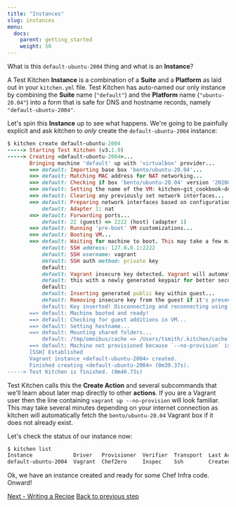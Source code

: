 ```yaml
---
title: "Instances"
slug: instances
menu:
  docs:
    parent: getting_started
    weight: 50
---
```


What is this `default-ubuntu-2004` thing and what is an **Instance**?

A Test Kitchen **Instance** is a combination of a **Suite** and a **Platform** as laid out in your `kitchen.yml` file. Test Kitchen has auto-named our only instance by combining the **Suite** name (`"default"`) and the **Platform** name (`"ubuntu-20.04"`) into a form that is safe for DNS and hostname records, namely `"default-ubuntu-2004"`.

Let's spin this **Instance** up to see what happens. We're going to be painfully explicit and ask kitchen to _only_ create the `default-ubuntu-2004` instance:

```ruby
$ kitchen create default-ubuntu-2004
-----> Starting Test Kitchen (v3.1.0)
-----> Creating <default-ubuntu-2004>...
       Bringing machine 'default' up with 'virtualbox' provider...
       ==> default: Importing base box 'bento/ubuntu-20.04'...
       ==> default: Matching MAC address for NAT networking...
       ==> default: Checking if box 'bento/ubuntu-20.04' version '202005.21.0' is up to date...
       ==> default: Setting the name of the VM: kitchen-git_cookbook-default-ubuntu-2004-38ec631e-b76e-4ac0-9029-fa885e4ada7f
       ==> default: Clearing any previously set network interfaces...
       ==> default: Preparing network interfaces based on configuration...
           default: Adapter 1: nat
       ==> default: Forwarding ports...
           default: 22 (guest) => 2222 (host) (adapter 1)
       ==> default: Running 'pre-boot' VM customizations...
       ==> default: Booting VM...
       ==> default: Waiting for machine to boot. This may take a few minutes...
           default: SSH address: 127.0.0.1:2222
           default: SSH username: vagrant
           default: SSH auth method: private key
           default:
           default: Vagrant insecure key detected. Vagrant will automatically replace
           default: this with a newly generated keypair for better security.
           default:
           default: Inserting generated public key within guest...
           default: Removing insecure key from the guest if it's present...
           default: Key inserted! Disconnecting and reconnecting using new SSH key...
       ==> default: Machine booted and ready!
       ==> default: Checking for guest additions in VM...
       ==> default: Setting hostname...
       ==> default: Mounting shared folders...
           default: /tmp/omnibus/cache => /Users/tsmith/.kitchen/cache
       ==> default: Machine not provisioned because `--no-provision` is specified.
       [SSH] Established
       Vagrant instance <default-ubuntu-2004> created.
       Finished creating <default-ubuntu-2004> (0m39.37s).
-----> Test Kitchen is finished. (0m40.73s)
```

Test Kitchen calls this the **Create Action** and several subcommands that we'll learn about later map directly to other **actions**. If you are a Vagrant user then the line containing `vagrant up --no-provision` will look familiar. This may take several minutes depending on your internet connection as kitchen will automatically fetch the `bento/ubuntu-20.04`
Vagrant box if it does not already exist.

Let's check the status of our instance now:

```bash
$ kitchen list
Instance             Driver   Provisioner  Verifier  Transport  Last Action    Last Error
default-ubuntu-2004  Vagrant  ChefZero     Inspec    Ssh        Created        <None>
```

Ok, we have an instance created and ready for some Chef Infra code. Onward!

<div class="sidebar--footer">
<a class="button primary-cta" href="/docs/getting-started/writing-recipe">Next - Writing a Recipe</a>
<a class="sidebar--footer--back" href="/docs/getting-started/kitchen-yml">Back to previous step</a>
</div>
